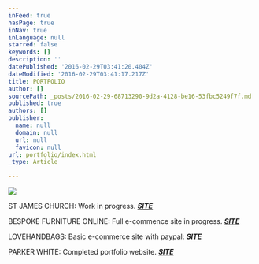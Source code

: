 ```yaml
---
inFeed: true
hasPage: true
inNav: true
inLanguage: null
starred: false
keywords: []
description: ''
datePublished: '2016-02-29T03:41:20.404Z'
dateModified: '2016-02-29T03:41:17.217Z'
title: PORTFOLIO
author: []
sourcePath: _posts/2016-02-29-68713290-9d2a-4128-be16-53fbc5249f7f.md
published: true
authors: []
publisher:
  name: null
  domain: null
  url: null
  favicon: null
url: portfolio/index.html
_type: Article

---
```

![](https://the-grid-user-content.s3-us-west-2.amazonaws.com/4dbeeaec-06cc-4c43-977b-f87856a589dc.jpg)

ST JAMES CHURCH: Work in progress. **_[SITE][0]_**

BESPOKE FURNITURE ONLINE: Full e-commence site in progress. **_[SITE][1]_**

LOVEHANDBAGS: Basic e-commerce site with paypal:  **_[SITE][2]_**

PARKER WHITE: Completed portfolio website. **_[SITE][3]_**

[0]: http://www.gordonsteel.co.uk/
[1]: http://www.bespokefurnitureonline.co.uk/
[2]: HTTP://WWW.LOVEHANDBAGS-UK.COM/
[3]: http://www.parkerwhite.co.uk/